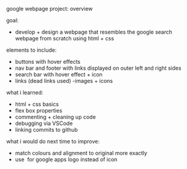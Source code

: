 google webpage project: overview

goal: 
- develop + design a webpage that resembles the google search webpage from scratch using html + css

elements to include:
- buttons with hover effects
- nav bar and footer with links displayed on outer left and right sides
- search bar with hover effect + icon
- links (dead links used)
-images + icons

what i learned:
- html + css basics
- flex box properties
- commenting + cleaning up code
- debugging via VSCode
- linking commits to github 

what i would do next time to improve:
- match colours and alignment to original more exactly
- use <img> for google apps logo instead of icon 

